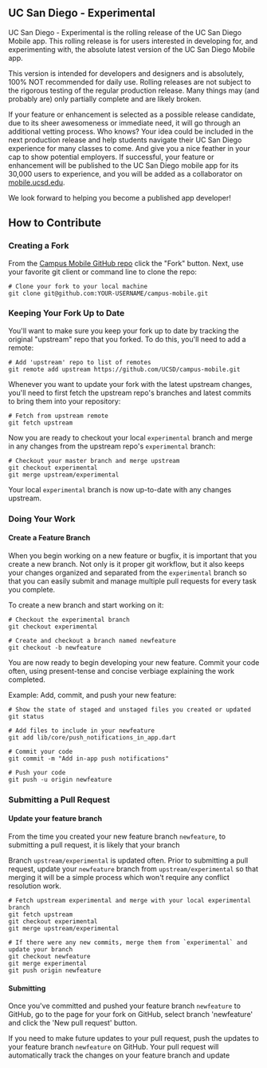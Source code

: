 <!-- codemagic test -->

## UC San Diego - Experimental

UC San Diego - Experimental is the rolling release of the UC San Diego Mobile app. This rolling release is for users interested in developing for, and experimenting with, the absolute latest version of the UC San Diego Mobile app.

This version is intended for developers and designers and is absolutely, 100% NOT recommended for daily use. Rolling releases are not subject to the rigorous testing of the regular production release. Many things may (and probably are) only partially complete and are likely broken. 

If your feature or enhancement is selected as a possible release candidate, due to its sheer awesomeness or immediate need, it will go through an additional vetting process. Who knows? Your idea could be included in the next production release and help students navigate their UC San Diego experience for many classes to come. And give you a nice feather in your cap to show potential employers. If successful, your feature or enhancement will be published to the UC San Diego mobile app for its 30,000 users to experience, and you will be added as a collaborator on [mobile.ucsd.edu](https://mobile.ucsd.edu/).

We look forward to helping you become a published app developer!


## How to Contribute

### Creating a Fork

From the [Campus Mobile GitHub repo](https://github.com/UCSD/campus-mobile) click the "Fork" button. Next, use your favorite git client or command line to clone the repo:

```shell
# Clone your fork to your local machine
git clone git@github.com:YOUR-USERNAME/campus-mobile.git
```

### Keeping Your Fork Up to Date
You'll want to make sure you keep your fork up to date by tracking the original "upstream" repo that you forked. To do this, you'll need to add a remote:

```shell
# Add 'upstream' repo to list of remotes
git remote add upstream https://github.com/UCSD/campus-mobile.git
```

Whenever you want to update your fork with the latest upstream changes, you'll need to first fetch the upstream repo's branches and latest commits to bring them into your repository:
```shell
# Fetch from upstream remote
git fetch upstream
```

Now you are ready to checkout your local `experimental` branch and merge in any changes from the upstream repo's `experimental` branch:
```shell
# Checkout your master branch and merge upstream
git checkout experimental
git merge upstream/experimental
```

Your local `experimental` branch is now up-to-date with any changes upstream.

### Doing Your Work


#### Create a Feature Branch
When you begin working on a new feature or bugfix, it is important that you create a new branch. Not only is it proper git workflow, but it also keeps your changes organized and separated from the `experimental` branch so that you can easily submit and manage multiple pull requests for every task you complete.

To create a new branch and start working on it:

```shell
# Checkout the experimental branch
git checkout experimental

# Create and checkout a branch named newfeature
git checkout -b newfeature
```

You are now ready to begin developing your new feature. Commit your code often, using present-tense and concise verbiage explaining the work completed.

Example: Add, commit, and push your new feature:
```shell
# Show the state of staged and unstaged files you created or updated
git status

# Add files to include in your newfeature
git add lib/core/push_notifications_in_app.dart

# Commit your code
git commit -m "Add in-app push notifications"

# Push your code
git push -u origin newfeature

```


### Submitting a Pull Request

#### Update your feature branch
From the time you created your new feature branch `newfeature`, to submitting a pull request, it is likely that your branch 

Branch `upstream/experimental` is updated often. Prior to submitting a pull request, update your `newfeature` branch from `upstream/experimental` so that merging it will be a simple process which won't require any conflict resolution work.
```shell
# Fetch upstream experimental and merge with your local experimental branch
git fetch upstream
git checkout experimental
git merge upstream/experimental

# If there were any new commits, merge them from `experimental` and update your branch
git checkout newfeature
git merge experimental
git push origin newfeature
```


#### Submitting
Once you've committed and pushed your feature branch `newfeature` to GitHub, go to the page for your fork on GitHub, select branch 'newfeature' and click the 'New pull request' button.

If you need to make future updates to your pull request, push the updates to your feature branch `newfeature` on GitHub. Your pull request will automatically track the changes on your feature branch and update
























